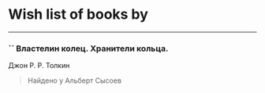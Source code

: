 # Wish list of books by [](https://plus.google.com/u/0/118345575217167707584/)
---

### `` Властелин колец. Хранители кольца.
Джон Р. Р. Толкин
> Найдено у Альберт Сысоев

